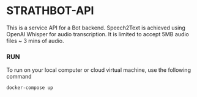 # STRATHBOT-API

This is a service API for a Bot backend. Speech2Text is achieved using OpenAI Whisper for audio transcription. It is limited to accept 5MB audio files ~ 3 mins of audio. 

### RUN
To run on your local computer or cloud virtual machine, use the following command

```
docker-compose up
```